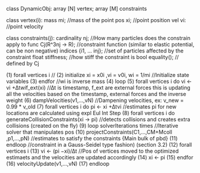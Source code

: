 class DynamicObj:
	array [N] vertex;
	array [M] constraints
	
class vertex(i):
	mass mi;				//mass of the point
	pos xi;					//point position
	vel vi:					//point velocity

class constraints(j):
	cardinality nj;			//How many particles does the constrain apply to
	func Cj(R^3nj -> R);   	//constraint function (similar to elastic potential, can be non negative)
	indices {i1, ... inj}; 	//set of particles affected by the constraint
	float stiffness;		//how stiff the constraint is
	bool equality();		// defined by Cj 


(1) forall vertices i												//
(2) 	initialize xi = x0i ,vi = v0i, wi = 1/mi		    		//Initialize state variables
(3) endfor							    							//wi is inverse mass
(4) loop
(5) 	forall vertices i do vi ← vi +∆t*wi*f_ext(xi)		    //∆t is timestamp, f_ext are external forces this is updating all the velocities based on the timestamp, external forces and the inverse weight
(6) 		dampVelocities(v1,...,vN)			    				//Dampening velocities, ex: v_new = 0.99 * v_old
(7) 	forall vertices i do pi ← xi +∆tvi			   				//estimates pi for new locations are calculated using expl Eul Int Step
(8) 	forall vertices i do generateCollisionConstraints(xi → pi)	//detects collisions and creates extra collisions (created on the fly)
(9) 	loop solverIterations times				 					//Iterative solver that manipulates pos 
(10) 		projectConstraints(C1,...,CM+Mcoll ,p1,...,pN)			//estimates to satisfy the constraints        {Main bulk of pbd}
(11) 	endloop														//constraint in a Gauss-Seidel type fashion) (section 3.2)
(12) 	forall vertices i
(13) 		vi ← (pi −xi)/∆t										//Pos of vertices moved to the optimized estimaets and the velocities are updated accordingly
(14) 		xi ← pi
(15) 	endfor
(16) 	velocityUpdate(v1,...,vN)
(17) endloop